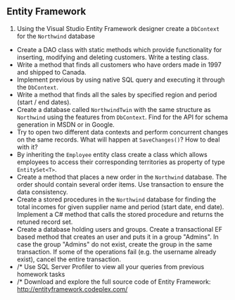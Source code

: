 ## Entity Framework

1. Using the Visual Studio Entity Framework designer create a `DbContext` for the `Northwind` database
* Create a DAO class with static methods which provide functionality for inserting, modifying and deleting customers. Write a testing class.
* Write a method that finds all customers who have orders made in 1997 and shipped to Canada.
* Implement previous by using native SQL query and executing it through the `DbContext`.
* Write a method that finds all the sales by specified region and period (start / end dates).
* Create a database called `NorthwindTwin` with the same structure as `Northwind` using the features from `DbContext`. Find for the API for schema generation in MSDN or in Google.
* Try to open two different data contexts and perform concurrent changes on the same records. What will happen at `SaveChanges()`? How to deal with it?
* By inheriting the `Employee` entity class create a class which allows employees to access their corresponding territories as property of type `EntitySet<T>`.
* Create a method that places a new order in the `Northwind` database. The order should contain several order items. Use transaction to ensure the data consistency.
* Create a stored procedures in the `Northwind` database for finding the total incomes for given supplier name and period (start date, end date). Implement a C# method that calls the stored procedure and returns the retuned record set.
* Create a database holding users and groups. Create a transactional EF based method that creates an user and puts it in a group "Admins". In case the group "Admins" do not exist, create the group in the same transaction. If some of the operations fail (e.g. the username already exist), cancel the entire transaction.
* /* Use SQL Server Profiler to view all your queries from previous homework tasks
* /* Download and explore the full source code of Entity Framework: http://entityframework.codeplex.com/